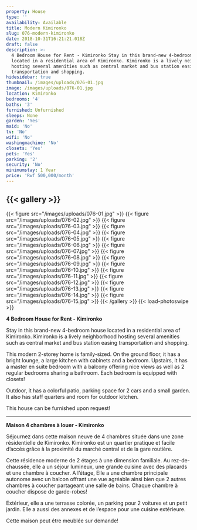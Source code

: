 ```yaml
---
property: House
type: ''
availability: Available
title: Modern Kimironko
slug: 076-modern-kimironko
date: 2018-10-31T16:21:21.018Z
draft: false
description: >-
  4 Bedroom House for Rent - Kimironko Stay in this brand-new 4-bedroom house
  located in a residential area of Kimironko. Kimironko is a lively neighborhood
  hosting several amenities such as central market and bus station easing
  transportation and shopping.  
hidesidebar: true
thumbnail: /images/uploads/076-01.jpg
image: /images/uploads/076-01.jpg
location: Kimironko
bedrooms: '4'
baths: '3'
furnished: Unfurnished
sleeps: None
garden: 'Yes'
maid: 'No'
tv: 'No'
wifi: 'No'
washingmachine: 'No'
closets: 'Yes'
pets: 'Yes'
parking: '2'
security: 'No'
minimumstay: 1 Year
price: 'Rwf 500,000/month'
---
```

## {{< gallery >}}

{{< figure src="/images/uploads/076-01.jpg" >}}
{{< figure src="/images/uploads/076-02.jpg" >}}
{{< figure src="/images/uploads/076-03.jpg" >}}
{{< figure src="/images/uploads/076-04.jpg" >}}
{{< figure src="/images/uploads/076-05.jpg" >}}
{{< figure src="/images/uploads/076-06.jpg" >}}
{{< figure src="/images/uploads/076-07.jpg" >}}
{{< figure src="/images/uploads/076-08.jpg" >}}
{{< figure src="/images/uploads/076-09.jpg" >}}
{{< figure src="/images/uploads/076-10.jpg" >}}
{{< figure src="/images/uploads/076-11.jpg" >}}
{{< figure src="/images/uploads/076-12.jpg" >}}
{{< figure src="/images/uploads/076-13.jpg" >}}
{{< figure src="/images/uploads/076-14.jpg" >}}
{{< figure src="/images/uploads/076-15.jpg" >}}
{{< /gallery >}}
{{< load-photoswipe >}}

**4 Bedroom House for Rent - Kimironko**

Stay in this brand-new 4-bedroom house located in a residential area of Kimironko. Kimironko is a lively neighborhood hosting several amenities such as central market and bus station easing transportation and shopping.  

This modern 2-storey home is family-sized. On the ground floor, it has a bright lounge, a large kitchen with cabinets and a bedroom. Upstairs, it has a master en suite bedroom with a balcony offering nice views as well as 2 regular bedrooms sharing a bathroom. Each bedroom is equipped with closets!

Outdoor, it has a colorful patio, parking space for 2 cars and a small garden. It also has staff quarters and room for outdoor kitchen. 

This house can be furnished upon request!

----

**Maison 4 chambres à louer - Kimironko**

Séjournez dans cette maison neuve de 4 chambres située dans une zone résidentielle de Kimironko. Kimironko est un quartier pratique et facile d’accès grâce à la proximité du marché central et de la gare routière. 

Cette résidence moderne de 2 étages à une dimension familiale. Au rez-de-chaussée, elle a un séjour lumineux, une grande cuisine avec des placards et une chambre à coucher. A l’étage, Elle a une chambre principale autonome avec un balcon offrant une vue agréable ainsi bien que 2 autres chambres à coucher partageant une salle de bains. Chaque chambre à coucher dispose de garde-robes!

Extérieur, elle a une terrasse colorée, un parking pour 2 voitures et un petit jardin. Elle a aussi des annexes et de l’espace pour une cuisine extérieure. 

Cette maison peut être meublée sur demande!
